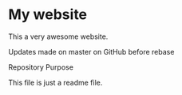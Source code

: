 # My website

This a very awesome website. 

Updates made on master on GitHub before rebase

Repository Purpose

This file is just a readme file. 
